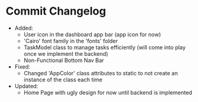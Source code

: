 # Commit Changelog
- Added:
    - User icon in the dashboard app bar (app icon for now)
    - 'Cairo' font family in the 'fonts' folder
    - TaskModel class to manage tasks efficiently (will come into play once we implement the backend)
    - Non-Functional Bottom Nav Bar
- Fixed:
    - Changed 'AppColor' class attributes to static to not create an instance of the class each time
- Updated:
    - Home Page with ugly design for now until backend is implemented